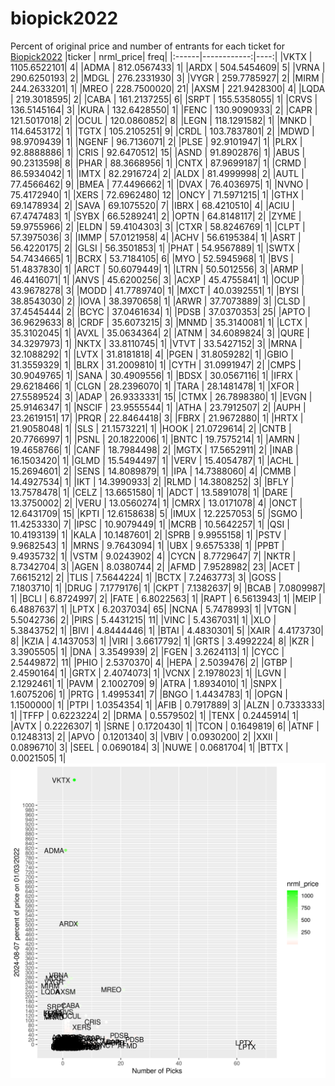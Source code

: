# biopick2022
Percent of original price and number of entrants for each ticket for [Biopick2022](https://twitter.com/hashtag/Biopick2022)
|ticker |   nrml_price| freq|
|:------|------------:|----:|
|VKTX   | 1105.6522101|    4|
|ADMA   |  812.0567433|    1|
|ARDX   |  504.5454609|    5|
|VRNA   |  290.6250193|    2|
|MDGL   |  276.2331930|    3|
|VYGR   |  259.7785927|    2|
|MIRM   |  244.2633201|    1|
|MREO   |  228.7500020|   21|
|AXSM   |  221.9428300|    4|
|LQDA   |  219.3018595|    2|
|CABA   |  161.2137255|    6|
|SRPT   |  155.5358055|    1|
|CRVS   |  136.5145164|    3|
|KURA   |  132.6428550|    1|
|FENC   |  130.9090933|    2|
|CAPR   |  121.5017018|    2|
|OCUL   |  120.0860852|    8|
|LEGN   |  118.1291582|    1|
|MNKD   |  114.6453172|    1|
|TGTX   |  105.2105251|    9|
|CRDL   |  103.7837801|    2|
|MDWD   |   98.9709439|    1|
|NGENF  |   96.7136071|    2|
|PLSE   |   92.9101947|    1|
|PLRX   |   92.8888886|    1|
|CRIS   |   92.6470512|   15|
|ASND   |   91.8902876|    1|
|ABUS   |   90.2313598|    8|
|PHAR   |   88.3668956|    1|
|CNTX   |   87.9699187|    1|
|CRMD   |   86.5934042|    1|
|IMTX   |   82.2916724|    2|
|ALDX   |   81.4999998|    2|
|AUTL   |   77.4566462|    9|
|BMEA   |   77.4496662|    1|
|DVAX   |   76.4036975|    1|
|NVNO   |   75.4172940|    1|
|XERS   |   72.6962480|   12|
|ONCY   |   71.5971215|    1|
|GTHX   |   69.1478934|    2|
|SAVA   |   69.1075520|    7|
|IBRX   |   68.4210510|    4|
|ACIU   |   67.4747483|    1|
|SYBX   |   66.5289241|    2|
|OPTN   |   64.8148117|    2|
|ZYME   |   59.9755966|    2|
|ELDN   |   59.4104303|    3|
|CTXR   |   58.8246769|    1|
|CLPT   |   57.3975036|    3|
|IMMP   |   57.0121958|    4|
|ACHV   |   56.6195384|    1|
|ASRT   |   56.4220175|    2|
|GLSI   |   56.3501853|    1|
|PHAT   |   54.9567889|    1|
|SWTX   |   54.7434665|    1|
|BCRX   |   53.7184105|    6|
|MYO    |   52.5945968|    1|
|BVS    |   51.4837830|    1|
|ARCT   |   50.6079449|    1|
|LTRN   |   50.5012556|    3|
|ARMP   |   46.4416071|    1|
|ANVS   |   45.6200256|    3|
|ACXP   |   45.4755841|    1|
|OCUP   |   43.9678278|    3|
|MODD   |   41.7789740|    1|
|MXCT   |   40.0392551|    1|
|BYSI   |   38.8543030|    2|
|IOVA   |   38.3970658|    1|
|ARWR   |   37.7073889|    3|
|CLSD   |   37.4545444|    2|
|BCYC   |   37.0461634|    1|
|PDSB   |   37.0370353|   25|
|APTO   |   36.9629633|    8|
|CRDF   |   35.6073215|    3|
|MNMD   |   35.3140081|    1|
|LCTX   |   35.3102045|    1|
|AVXL   |   35.0634364|    2|
|ATNM   |   34.6089824|    3|
|QURE   |   34.3297973|    1|
|NKTX   |   33.8110745|    1|
|VTVT   |   33.5427152|    3|
|MRNA   |   32.1088292|    1|
|LVTX   |   31.8181818|    4|
|PGEN   |   31.8059282|    1|
|GBIO   |   31.3559329|    1|
|BLRX   |   31.2009810|    1|
|CYTH   |   31.0991947|    2|
|CMPS   |   30.9049765|    1|
|SANA   |   30.4909556|    1|
|BDSX   |   30.0567116|    1|
|IFRX   |   29.6218466|    1|
|CLGN   |   28.2396070|    1|
|TARA   |   28.1481478|    1|
|XFOR   |   27.5589524|    3|
|ADAP   |   26.9333331|   15|
|CTMX   |   26.7898380|    1|
|EVGN   |   25.9146347|    1|
|NSCIF  |   23.9555544|    1|
|ATHA   |   23.7912507|    2|
|AUPH   |   23.2619151|   17|
|PRQR   |   22.8464418|    3|
|FBRX   |   21.9672880|    1|
|HRTX   |   21.9058048|    1|
|SLS    |   21.1573221|    1|
|HOOK   |   21.0729614|    2|
|CNTB   |   20.7766997|    1|
|PSNL   |   20.1822006|    1|
|BNTC   |   19.7575214|    1|
|AMRN   |   19.4658766|    1|
|CANF   |   18.7984498|    2|
|MGTX   |   17.5652911|    2|
|INAB   |   16.1503420|    1|
|GLMD   |   15.5494497|    1|
|VERV   |   15.4054787|    1|
|ACHL   |   15.2694601|    2|
|SENS   |   14.8089879|    1|
|IPA    |   14.7388060|    4|
|CMMB   |   14.4927534|    1|
|IKT    |   14.3990933|    2|
|RLMD   |   14.3808252|    3|
|BFLY   |   13.7578478|    1|
|CELZ   |   13.6651580|    1|
|ADCT   |   13.5891078|    1|
|DARE   |   13.3750002|    2|
|VERU   |   13.0560274|    1|
|CMRX   |   13.0171078|    4|
|ONCT   |   12.6431709|   15|
|KPTI   |   12.6158638|    5|
|IMUX   |   12.2257053|    5|
|SGMO   |   11.4253330|    7|
|IPSC   |   10.9079449|    1|
|MCRB   |   10.5642257|    1|
|QSI    |   10.4193139|    1|
|KALA   |   10.1487601|    2|
|SPRB   |    9.9955158|    1|
|PSTV   |    9.9682543|    1|
|MRNS   |    9.7643094|    1|
|UBX    |    9.6575338|    1|
|PPBT   |    9.4935732|    1|
|VSTM   |    9.0243902|    4|
|CYCN   |    8.7729647|    7|
|NKTR   |    8.7342704|    3|
|AGEN   |    8.0380744|    2|
|AFMD   |    7.9528982|   23|
|ACET   |    7.6615212|    2|
|TLIS   |    7.5644224|    1|
|BCTX   |    7.2463773|    3|
|GOSS   |    7.1803710|    1|
|DRUG   |    7.1779176|    1|
|CKPT   |    7.1382637|    9|
|BCAB   |    7.0809987|    1|
|BCLI   |    6.8724997|    2|
|FATE   |    6.8022563|    1|
|RAPT   |    6.5613943|    1|
|MEIP   |    6.4887637|    1|
|LPTX   |    6.2037034|   65|
|NCNA   |    5.7478993|    1|
|VTGN   |    5.5042736|    2|
|PIRS   |    5.4431215|   11|
|VINC   |    5.4367031|    1|
|XLO    |    5.3843752|    1|
|BIVI   |    4.8444446|    1|
|BTAI   |    4.4830301|    5|
|XAIR   |    4.4173730|    8|
|KZIA   |    4.1437053|    1|
|VIRI   |    3.6617792|    1|
|GRTS   |    3.4992224|    8|
|KZR    |    3.3905505|    1|
|DNA    |    3.3549939|    2|
|FGEN   |    3.2624113|    1|
|CYCC   |    2.5449872|   11|
|PHIO   |    2.5370370|    4|
|HEPA   |    2.5039476|    2|
|GTBP   |    2.4590164|    1|
|GRTX   |    2.4074073|    1|
|VCNX   |    2.1978023|    1|
|LGVN   |    2.1292461|    1|
|PAVM   |    2.1002709|    9|
|ATRA   |    1.8934010|    1|
|SNPX   |    1.6075206|    1|
|PRTG   |    1.4995341|    7|
|BNGO   |    1.4434783|    1|
|OPGN   |    1.1500000|    1|
|PTPI   |    1.0354354|    1|
|AFIB   |    0.7917889|    3|
|ALZN   |    0.7333333|    1|
|TFFP   |    0.6223224|    2|
|DRMA   |    0.5579502|    1|
|TENX   |    0.2445914|    1|
|AVTX   |    0.2226307|    1|
|SRNE   |    0.1720430|    1|
|TCON   |    0.1649819|    6|
|ATNF   |    0.1248313|    2|
|APVO   |    0.1201340|    3|
|VBIV   |    0.0930200|    2|
|XXII   |    0.0896710|    3|
|SEEL   |    0.0690184|    3|
|NUWE   |    0.0681704|    1|
|BTTX   |    0.0021505|    1|
![retvspicks](biopicks.png?raw=true)

